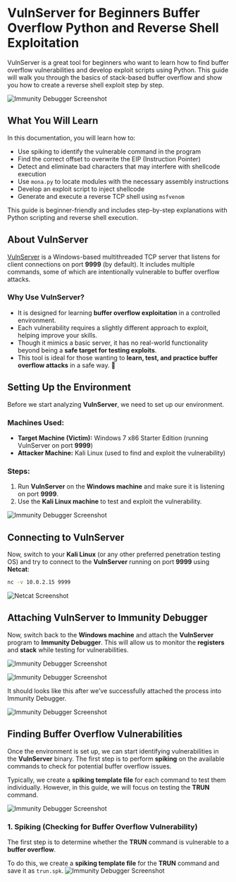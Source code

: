 # VulnServer for Beginners Buffer Overflow Python and Reverse Shell Exploitation
VulnServer is a great tool for beginners who want to learn how to find buffer overflow vulnerabilities and develop exploit scripts using Python. This guide will walk you through the basics of stack-based buffer overflow and show you how to create a reverse shell exploit step by step.


![Immunity Debugger Screenshot](Screenshots/1.png)


## What You Will Learn

In this documentation, you will learn how to:  

- Use spiking to identify the vulnerable command in the program  
- Find the correct offset to overwrite the EIP (Instruction Pointer)  
- Detect and eliminate bad characters that may interfere with shellcode execution  
- Use `mona.py` to locate modules with the necessary assembly instructions  
- Develop an exploit script to inject shellcode  
- Generate and execute a reverse TCP shell using `msfvenom`  

This guide is beginner-friendly and includes step-by-step explanations with Python scripting and reverse shell execution.  

## About VulnServer  

[VulnServer](https://github.com/stephenbradshaw/vulnserver) is a Windows-based multithreaded TCP server that listens for client connections on port **9999** (by default). It includes multiple commands, some of which are intentionally vulnerable to buffer overflow attacks.  

### Why Use VulnServer?  
- It is designed for learning **buffer overflow exploitation** in a controlled environment.  
- Each vulnerability requires a slightly different approach to exploit, helping improve your skills.  
- Though it mimics a basic server, it has no real-world functionality beyond being a **safe target for testing exploits**.  
- This tool is ideal for those wanting to **learn, test, and practice buffer overflow attacks** in a safe way. 🚀


## Setting Up the Environment  

Before we start analyzing **VulnServer**, we need to set up our environment.  

### Machines Used:  
- **Target Machine (Victim):** Windows 7 x86 Starter Edition (running VulnServer on port **9999**)  
- **Attacker Machine:** Kali Linux (used to find and exploit the vulnerability)  

### Steps:  
1. Run **VulnServer** on the **Windows machine** and make sure it is listening on port **9999**.  
2. Use the **Kali Linux machine** to test and exploit the vulnerability.  

![Immunity Debugger Screenshot](Screenshots/2.png)



## Connecting to VulnServer  
Now, switch to your **Kali Linux** (or any other preferred penetration testing OS) and try to connect to the **VulnServer** running on port **9999** using **Netcat**:  

```bash
nc -v 10.0.2.15 9999
```

![Netcat Screenshot](Screenshots/3.png) 




## Attaching VulnServer to Immunity Debugger  
Now, switch back to the **Windows machine** and attach the **VulnServer** program to **Immunity Debugger**. This will allow us to monitor the **registers** and **stack** while testing for vulnerabilities.

![Immunity Debugger Screenshot](Screenshots/4.png) 

![Immunity Debugger Screenshot](Screenshots/5.png) 

It should looks like this after we’ve successfully attached the process into Immunity Debugger.

![Immunity Debugger Screenshot](Screenshots/6.png)


## Finding Buffer Overflow Vulnerabilities  

Once the environment is set up, we can start identifying vulnerabilities in the **VulnServer** binary. The first step is to perform **spiking** on the available commands to check for potential buffer overflow issues.  

Typically, we create a **spiking template file** for each command to test them individually. However, in this guide, we will focus on testing the **TRUN** command.

![Immunity Debugger Screenshot](Screenshots/7.png)


### 1. Spiking (Checking for Buffer Overflow Vulnerability)  

The first step is to determine whether the **TRUN** command is vulnerable to a **buffer overflow**.  

To do this, we create a **spiking template file** for the **TRUN** command and save it as `trun.spk`.
![Immunity Debugger Screenshot](Screenshots/8.png)
